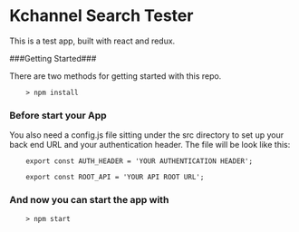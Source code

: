 # Kchannel Search Tester

This is a test app, built with react and redux.



###Getting Started###

There are two methods for getting started with this repo.


```
	> npm install
```

### Before start your App ###

You also need a config.js file sitting under the src directory to set up your back end URL and your authentication header. The file will be look like this:


```
	export const AUTH_HEADER = 'YOUR AUTHENTICATION HEADER';

	export const ROOT_API = 'YOUR API ROOT URL';
```


### And now you can start the app with ###
```
	> npm start
```

